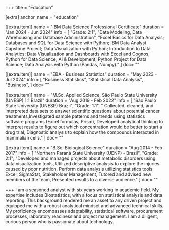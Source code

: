 +++
title = "Education"

[extra]
anchor_name = "education"

[[extra.item]]
name = "IBM Data Science Professional Certificate"
duration = "Jan 2024 - Jun 2024"
info = [
    "Grade: 2:1",
    "Data Modeling, Data Warehousing and Database Administration",
    "Excel Basics for Data Analysis; Databases and SQL for Data Science with Python; IBM Data Analyst Capstone Project; Data Visualization with Python; Introduction to Data Analytics; Data Visualization and Dashboards with Excel and Cognos; Python for Data Science, AI & Development; Python Project for Data Science; Data Analysis with Python (Pandas, Numpy)."
]
doc= ""

[[extra.item]]
name = "EBA - Business Statistics"
duration = "May 2023 - Jul 2024"
info = [
    "Business Statistics",
    "Statistical Data Analysis",
    "Business",
]
doc= ""

[[extra.item]]
name = "M.Sc. Applied Science, São Paulo State University (UNESP) 1:1 Brazil"
duration = "Aug 2019 - Feb 2022"
info = [
    "São Paulo State University (UNESP) Brazil",
    "Grade: 1:1",
    " Collected, cleaned, and interpreted data sets to answer scientific questions about potential cancer treatments,Investigated sample patterns and trends using statistics software programs (Excel formulas, Prism), Developed analytical thinking to interpret results to figure out which concentration would be better to start a drug trial, Diagnostic analysis to explain how the compounds interacted in mammalian cells."
]
doc= ""

[[extra.item]]
name = "B.Sc. Biological Science"
duration = "Aug 2014 - Feb 2017"
info = [
    "Northern Paraná State University (UENP) - Brazil",
    "Grade: 2:1",
    "Developed and managed projects about metabolic disorders using data visualization tools, Utilized descriptive analysis to explore the injuries caused by poor nutrition, Perform data analysis utilizing statistics tools: Excel, SigmaStat, Stakeholder Management, Tutored and advised new members of the team, Presented results to a diverse audience."
    ]
doc= ""

+++
I am a seasoned analyst with six years working in academic field. My expertise includes Biostatistics, with a focus on statistical analysis and data reporting. This background rendered me an asset to any driven project and equipped me with a robust analytical mindset and advanced technical skills. My proficiency encompasses adaptability, statistical software, procurement processes, laboratory readiness and project management. I am a diligent, curious person who is passionate about technology.
